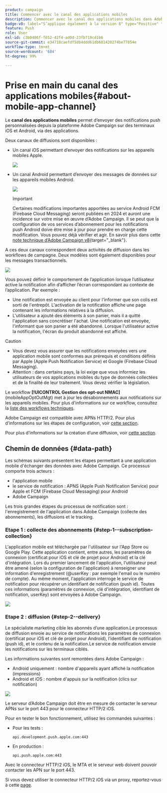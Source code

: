 ```yaml
---
product: campaign
title: Commencer avec le canal des applications mobiles
description: Commencer avec le canal des applications mobiles dans Adobe Campaign
badge-v8: label="S’applique également à la version 8" type="Positive" tooltip="S’applique également à Campaign v8"
feature: Push
role: User
exl-id: c3b0406f-f652-42f4-ad0d-23fb719cd1b6
source-git-commit: e34718caefdf5db4ddd61db601420274be77054e
workflow-type: tm+mt
source-wordcount: '684'
ht-degree: 99%

---
```


# Prise en main du canal des applications mobiles{#about-mobile-app-channel}

Le **canal des applications mobiles** permet d’envoyer des notifications push personnalisées depuis la plateforme Adobe Campaign sur des terminaux iOS et Android, via des applications.

Deux canaux de diffusions sont disponibles :

* Un canal iOS permettant d’envoyer des notifications sur les appareils mobiles Apple.

  ![](assets/nmac_intro_2.png)

* Un canal Android permettant d’envoyer des messages de données sur les appareils mobiles Android.

  ![](assets/nmac_intro_1.png)

  >[!IMPORTANT]
  >
  >Certaines modifications importantes apportées au service Android FCM (Firebase Cloud Messaging) seront publiées en 2024 et auront une incidence sur votre mise en œuvre d’Adobe Campaign. Il se peut que la configuration de vos services d’abonnement pour les notifications push Android doive être mise à jour pour prendre en charge cette modification. Vous pouvez déjà vérifier et agir. En savoir plus dans cette [note technique d’Adobe Campaign v8](https://experienceleague.adobe.com/docs/campaign/technotes-ac/tn-new/push-technote.html?lang=fr){target="_blank"}.

A ces deux canaux correspondent deux activités de diffusion dans les workflows de campagne. Deux modèles sont également disponibles pour les messages transactionnels.

![](assets/nmac_intro_3.png)


Vous pouvez définir le comportement de l’application lorsque l’utilisateur active la notification afin d’afficher l’écran correspondant au contexte de l’application. Par exemple :

* Une notification est envoyée au client pour l&#39;informer que son colis est sorti de l&#39;entrepôt. L&#39;activation de la notification affiche une page contenant les informations relatives à la diffusion.
* L&#39;utilisateur a ajouté des éléments à son panier, mais il a quitté l&#39;application sans concrétiser l&#39;achat. Une notification est envoyée, l&#39;informant que son panier a été abandonné. Lorsque l&#39;utilisateur active la notification, l&#39;écran du produit abandonné est affiché.

>[!CAUTION]
>
>* Vous devez vous assurer que les notifications envoyées vers une application mobile sont conformes aux prérequis et conditions définis par Apple (Apple Push Notification Service) et Google (Firebase Cloud Messaging).
>* Attention : dans certains pays, la loi exige que vous informiez les utilisateurs de vos applications mobiles du type de données collectées et de la finalité de leur traitement. Vous devez vérifier la législation.

Le workflow **[!UICONTROL Gestion des opt-out NMAC]** (mobileAppOptOutMgt) met à jour les désabonnements aux notifications sur les appareils mobiles. Pour plus d&#39;informations sur ce workflow, consultez la [liste des workflows techniques](../../workflow/using/about-technical-workflows.md).

Adobe Campaign est compatible avec APNs HTTP/2. Pour plus d’informations sur les étapes de configuration, voir [cette section](configuring-the-mobile-application.md).

Pour plus d’informations sur la création d’une diffusion, voir [cette section](steps-about-delivery-creation-steps.md).

## Chemin de données {#data-path}

Les schémas suivants présentent les étapes permettant à une application mobile d&#39;échanger des données avec Adobe Campaign. Ce processus comporte trois acteurs :

* l&#39;application mobile
* le service de notification : APNS (Apple Push Notification Service) pour Apple et FCM (Firebase Cloud Messaging) pour Android
* Adobe Campaign

Les trois grandes étapes du processus de notification sont : l&#39;enregistrement de l&#39;application dans Adobe Campaign (collecte des abonnements), les diffusions et le tracking.

### Etape 1 : collecte des abonnements {#step-1--subscription-collection}

L&#39;application mobile est téléchargée par l&#39;utilisateur sur l&#39;App Store ou Google Play. Cette application contient, entre autres, les paramètres de connexion (certificat pour iOS et clé de projet pour Android) et la clé d&#39;intégration. Lors du premier lancement de l&#39;application, l&#39;utilisateur peut être amené (selon la configuration de l&#39;application) à renseigner une information d&#39;enregistrement (@userKey : par exemple l&#39;email ou le numéro de compte). Au même moment, l&#39;application interroge le service de notification pour récupérer un identifiant de notification (push id). Toutes ces informations (paramètres de connexion, clé d&#39;intégration, identifiant de notification, userKey) sont envoyées à Adobe Campaign.

![](assets/nmac_register_view.png)

### Etape 2 : diffusion {#step-2--delivery}

Le spécialiste marketing cible les abonnés d’une application.Le processus de diffusion envoie au service de notifications les paramètres de connexion (certificat pour iOS et clé de projet pour Android), l’identifiant de notification (push id), et le contenu de la notification.Le service de notification envoie les notifications sur les terminaux ciblés.

Les informations suivantes sont remontées dans Adobe Campaign :

* Android uniquement : nombre d&#39;appareils ayant affiché la notification (impressions)
* Android et iOS : nombre d&#39;appuis sur la notification (clics sur notification)

![](assets/nmac_delivery_view.png)

Le serveur d’Adobe Campaign doit être en mesure de contacter le serveur APNs sur le port 443 pour le connecteur HTTP/2 iOS.

Pour en tester le bon fonctionnement, utilisez les commandes suivantes :

* Pour les tests :

  ```
  api.development.push.apple.com:443
  ```

* En production :

  ```
  api.push.apple.com:443
  ```

Avec le connecteur HTTP/2 iOS, le MTA et le serveur web doivent pouvoir contacter les APN sur le port 443.

Si vous devez utiliser le connecteur HTTP/2 iOS via un proxy, reportez-vous à cette [page](../../installation/using/file-res-management.md#proxy-connection-configuration).
